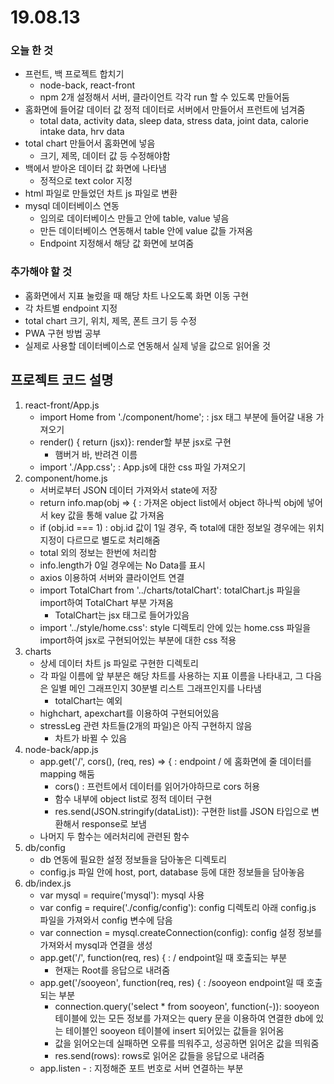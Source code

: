 # 19.08.13



### 오늘 한 것

- 프런트, 백 프로젝트 합치기
  - node-back, react-front
  - npm 2개 설정해서 서버, 클라이언트 각각 run 할 수 있도록 만들어둠
- 홈화면에 들어갈 데이터 값 정적 데이터로 서버에서 만들어서 프런트에 넘겨줌
  - total data, activity data, sleep data, stress data, joint data, calorie intake data, hrv data
- total chart 만들어서 홈화면에 넣음
  - 크기, 제목, 데이터 값 등 수정해야함
- 백에서 받아온 데이터 값 화면에 나타냄
  - 정적으로 text color 지정
- html 파일로 만들었던 차트 js 파일로 변환
- mysql 데이터베이스 연동
  - 임의로 데이터베이스 만들고 안에 table, value 넣음
  - 만든 데이터베이스 연동해서 table 안에 value 값들 가져옴
  - Endpoint 지정해서 해당 값 화면에 보여줌



### 추가해야 할 것

- 홈화면에서 지표 눌렀을 때 해당 차트 나오도록 화면 이동 구현
- 각 차트별 endpoint 지정
- total chart 크기, 위치, 제목, 폰트 크기 등 수정
- PWA 구현 방법 공부
- 실제로 사용할 데이터베이스로 연동해서 실제 넣을 값으로 읽어올 것



## 프로젝트 코드 설명

1. react-front/App.js
   - import Home from './component/home'; : jsx <Home/> 태그 부분에 들어갈 내용 가져오기
   - render() { return (jsx)}: render할 부분 jsx로 구현
     - 햄버거 바, 반려견 이름
   - import './App.css'; : App.js에 대한 css 파일 가져오기
2. component/home.js
   - 서버로부터 JSON 데이터 가져와서 state에 저장
   - return info.map(obj => { : 가져온 object list에서 object 하나씩 obj에 넣어서 key 값을 통해 value 값 가져옴
   - if (obj.id === 1) : obj.id 값이 1일 경우, 즉 total에 대한 정보일 경우에는 위치 지정이 다르므로 별도로 처리해줌
   - total 외의 정보는 한번에 처리함
   - info.length가 0일 경우에는 No Data를 표시
   - axios 이용하여 서버와 클라이언트 연결
   - import TotalChart from '../charts/totalChart': totalChart.js 파일을 import하여 TotalChart 부분 가져옴
     - TotalChart는 jsx 태그로 들어가있음
   - import '../style/home.css': style 디렉토리 안에 있는 home.css 파일을 import하여 jsx로 구현되어있는 부분에 대한 css 적용
3. charts
   - 상세 데이터 차트 js 파일로 구현한 디렉토리
   - 각 파일 이름에 앞 부분은 해당 차트를 사용하는 지표 이름을 나타내고, 그 다음은 일별 메인 그래프인지 30분별 리스트 그래프인지를 나타냄
     - totalChart는 예외
   - highchart, apexchart를 이용하여 구현되어있음
   - stressLeg 관련 차트들(2개의 파일)은 아직 구현하지 않음
     - 차트가 바뀔 수 있음
4. node-back/app.js
   - app.get('/', cors(), (req, res) => { : endpoint / 에 홈화면에 줄 데이터를 mapping 해둠
     - cors() : 프런트에서 데이터를 읽어가야하므로 cors 허용
     - 함수 내부에 object list로 정적 데이터 구현
     - res.send(JSON.stringify(dataList)): 구현한 list를 JSON 타입으로 변환해서 response로 보냄
   - 나머지 두 함수는 에러처리에 관련된 함수
5. db/config
   - db 연동에 필요한 설정 정보들을 담아놓은 디렉토리
   - config.js 파일 안에 host, port, database 등에 대한 정보들을 담아놓음
6. db/index.js
   - var mysql = require('mysql'): mysql 사용
   - var config = require('./config/config'): config 디렉토리 아래 config.js 파일을 가져와서 config 변수에 담음
   - var connection = mysql.createConnection(config): config 설정 정보를 가져와서 mysql과 연결을 생성
   - app.get('/', function(req, res) { : / endpoint일 때 호출되는 부분
     - 현재는 Root를 응답으로 내려줌
   - app.get('/sooyeon', function(req, res) { : /sooyeon endpoint일 때 호출되는 부분
     - connection.query('select * from sooyeon', function(-)): sooyeon 테이블에 있는 모든 정보를 가져오는 query 문을 이용하여 연결한 db에 있는 테이블인 sooyeon 테이블에 insert 되어있는 값들을 읽어옴
     - 값을 읽어오는데 실패하면 오류를 띄워주고, 성공하면 읽어온 값을 띄워줌
     - res.send(rows): rows로 읽어온 값들을 응답으로 내려줌
   - app.listen - : 지정해준 포트 번호로 서버 연결하는 부분